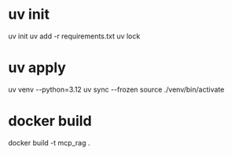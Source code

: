 # uv init
uv init
uv add -r requirements.txt
uv lock

# uv apply
uv venv --python=3.12
uv sync --frozen
source ./venv/bin/activate

# docker build
docker build -t mcp_rag .